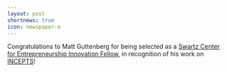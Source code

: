 ```yaml
---
layout: post
shortnews: true
icon: newspaper-o
---
```


Congratulations to Matt Guttenberg for being selected as a [Swartz Center for Entrepreneurship Innovation Fellow], in recognition of his work on [INCEPTS]!


[Swartz Center for Entrepreneurship Innovation Fellow]: https://www.cmu.edu/swartz-center-for-entrepreneurship/education-and-resources/innovation-fellows/current-fellows.html
[INCEPTS]: https://www.cmu.edu/energy/incepts/
